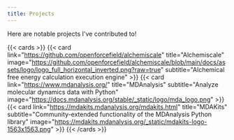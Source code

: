 ```yaml
---
title: Projects
---
```


Here are notable projects I've contributed to!

{{< cards >}}
  {{< card link="https://github.com/openforcefield/alchemiscale" title="Alchemiscale" image="https://github.com/openforcefield/alchemiscale/blob/main/docs/assets/logo/logo_full_horizontal_inverted.png?raw=true" subtitle="Alchemical free energy calculation execution engine" >}}
  {{< card link="https://www.mdanalysis.org/" title="MDAnalysis" subtitle="Analyze molecular dynamics data with Python" image="https://docs.mdanalysis.org/stable/_static/logo/mda_logo.png" >}}
  {{< card link="https://mdakits.mdanalysis.org/mdakits.html" title="MDAKits" subtitle="Community-extended functionality of the MDAnalysis Python library" image="https://mdakits.mdanalysis.org/_static/mdakits-logo-1563x1563.png" >}}
{{< /cards >}}

